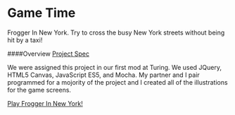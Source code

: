 # Game Time
Frogger In New York. Try to cross the busy New York streets without being hit by a taxi!

####Overview
[Project Spec](http://frontend.turing.io/projects/game-time.html)

We were assigned this project in our first mod at Turing. We used JQuery, HTML5 Canvas, JavaScript ES5, and Mocha. My partner and I pair programmed for a mojority of the project and I created all of the illustrations for the game screens.

[Play Frogger In New York!](https://bekahlundy.github.io/Game-Time-/)
